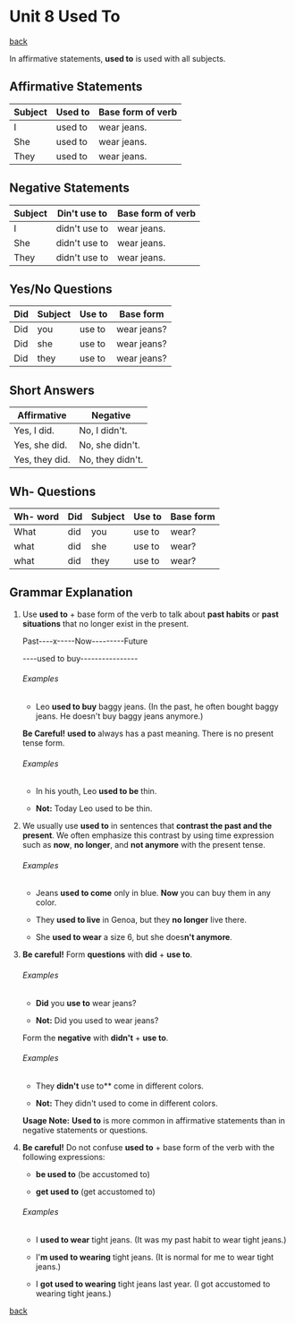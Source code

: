 # Unit 8 Used To

[back](../README.md)

In affirmative statements, **used to** is used with all subjects.

## Affirmative Statements

| Subject | Used to | Base form of verb |
| ------- | ------- | ----------------- |
| I       | used to | wear jeans.       |
| She     | used to | wear jeans.       |
| They    | used to | wear jeans.       |

## Negative Statements

| Subject | Din't use to  | Base form of verb |
| ------- | ------------- | ----------------- |
| I       | didn't use to | wear jeans.       |
| She     | didn't use to | wear jeans.       |
| They    | didn't use to | wear jeans.       |

## Yes/No Questions

| Did | Subject | Use to | Base form   |
| --- | ------- | ------ | ----------- |
| Did | you     | use to | wear jeans? |
| Did | she     | use to | wear jeans? |
| Did | they    | use to | wear jeans? |

## Short Answers

| Affirmative    | Negative         |
| -------------- | ---------------- |
| Yes, I did.    | No, I didn't.    |
| Yes, she did.  | No, she didn't.  |
| Yes, they did. | No, they didn't. |

## Wh- Questions

| Wh- word | Did | Subject | Use to | Base form |
| -------- | --- | ------- | ------ | --------- |
| What     | did | you     | use to | wear?     |
| what     | did | she     | use to | wear?     |
| what     | did | they    | use to | wear?     |

## Grammar Explanation

1. Use **used to** + base form of the verb to talk about **past habits** or **past situations** that no longer exist in the present.

   Past----x-----Now---------Future

   ----used to buy----------------

   ###### Examples

   - Leo **used to buy** baggy jeans. (In the past, he often bought baggy jeans. He doesn't buy baggy jeans anymore.)

   **Be Careful!** **used to** always has a past meaning. There is no present tense form.

   ###### Examples

   - In his youth, Leo **used to be** thin.

   - **Not:** Today Leo used to be thin.

2. We usually use **used to** in sentences that **contrast the past and the present**. We often emphasize this contrast by using time expression such as **now**, **no longer**, and **not anymore** with the present tense.

   ###### Examples

   - Jeans **used to come** only in blue. **Now** you can buy them in any color.

   - They **used to live** in Genoa, but they **no longer** live there.

   - She **used to wear** a size 6, but she does**n't anymore**.

3. **Be careful!** Form **questions** with **did** + **use to**.

   ###### Examples

   - **Did** you **use to** wear jeans?

   - **Not:** Did you used to wear jeans?

   Form the **negative** with **didn't** + **use to**.

   ###### Examples

   - They **didn't** use to\*\* come in different colors.

   - **Not:** They didn't used to come in different colors.

   **Usage Note:** **Used to** is more common in affirmative statements than in negative statements or questions.

4. **Be careful!** Do not confuse **used to** + base form of the verb with the following expressions:

   - **be used to** (be accustomed to)

   - **get used to** (get accustomed to)

   ###### Examples

   - I **used to wear** tight jeans. (It was my past habit to wear tight jeans.)

   - I'**m used to wearing** tight jeans. (It is normal for me to wear tight jeans.)

   - I **got used to wearing** tight jeans last year. (I got accustomed to wearing tight jeans.)

[back](../README.md)
